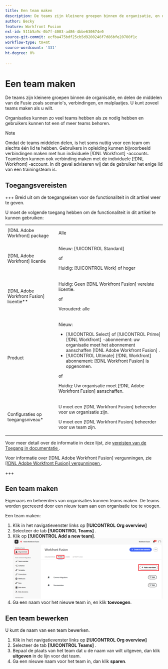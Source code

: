 ```yaml
---
title: Een team maken
description: De teams zijn kleinere groepen binnen de organisatie, en delen de middelen van de Fusie zoals scenario's, verbindingen, en malplaatjes. U kunt zoveel teams maken als u wilt.
author: Becky
feature: Workfront Fusion
exl-id: 511b5a9c-0b7f-4003-ad86-4bbe630674e0
source-git-commit: ecfba475bdf25cb5d9200246f7d86bfe20700f1c
workflow-type: tm+mt
source-wordcount: '331'
ht-degree: 0%

---
```


# Een team maken

De teams zijn kleinere groepen binnen de organisatie, en delen de middelen van de Fusie zoals scenario&#39;s, verbindingen, en malplaatjes. U kunt zoveel teams maken als u wilt.

Organisaties kunnen zo veel teams hebben als ze nodig hebben en gebruikers kunnen tot een of meer teams behoren.

>[!NOTE]
>
>Omdat de teams middelen delen, is het soms nuttig voor een team om slechts één lid te hebben. Gebruikers in opleiding kunnen bijvoorbeeld verbindingen maken met hun individuele [!DNL Workfront] -accounts. Teamleden kunnen ook verbinding maken met de individuele [!DNL Workfront] -account. In dit geval adviseren wij dat de gebruiker het enige lid van een trainingsteam is.

## Toegangsvereisten

+++ Breid uit om de toegangseisen voor de functionaliteit in dit artikel weer te geven.

U moet de volgende toegang hebben om de functionaliteit in dit artikel te kunnen gebruiken:

<table style="table-layout:auto">
 <col> 
 <col> 
 <tbody> 
  <tr> 
   <td role="rowheader">[!DNL Adobe Workfront] package</td> 
   <td> <p>Alle</p> </td> 
  </tr> 
  <tr data-mc-conditions=""> 
   <td role="rowheader">[!DNL Adobe Workfront] licentie</td> 
   <td> <p>Nieuw: [!UICONTROL Standard]</p><p>of</p><p>Huidig: [!UICONTROL Work] of hoger</p> </td> 
  </tr> 
  <tr> 
   <td role="rowheader">[!DNL Adobe Workfront Fusion] licentie**</td> 
   <td>
   <p>Huidig: Geen [!DNL Workfront Fusion] vereiste licentie.</p>
   <p>of</p>
   <p>Verouderd: alle </p>
   </td> 
  </tr> 
  <tr> 
   <td role="rowheader">Product</td> 
   <td>
   <p>Nieuw:</p> <ul><li>[!UICONTROL Select] of [!UICONTROL Prime] [!DNL Workfront] -abonnement: uw organisatie moet het abonnement aanschaffen [!DNL Adobe Workfront Fusion] .</li><li>[!UICONTROL Ultimate] [!DNL Workfront] abonnement: [!DNL Workfront Fusion] is opgenomen.</li></ul>
   <p>of</p>
   <p>Huidig: Uw organisatie moet [!DNL Adobe Workfront Fusion] aanschaffen.</p>
   </td> 
  </tr>
  <tr data-mc-conditions=""> 
   <td role="rowheader">Configuraties op toegangsniveau*</td> 
   <td> 
     <p>U moet een [!DNL Workfront Fusion] beheerder voor uw organisatie zijn.</p>
     <p>U moet een [!DNL Workfront Fusion] beheerder voor uw team zijn.</p>
   </td> 
  </tr> 
   </td> 
  </tr> 
 </tbody> 
</table>

Voor meer detail over de informatie in deze lijst, zie [ vereisten van de Toegang in documentatie ](/help/workfront-fusion/references/licenses-and-roles/access-level-requirements-in-documentation.md).

Voor informatie over [!DNL Adobe Workfront Fusion] vergunningen, zie [[!DNL Adobe Workfront Fusion]  vergunningen ](/help/workfront-fusion/set-up-and-manage-workfront-fusion/licensing-operations-overview/license-automation-vs-integration.md).

+++



## Een team maken

Eigenaars en beheerders van organisaties kunnen teams maken. De teams worden gecreeerd door een nieuw team aan een organisatie toe te voegen.

Een team maken:

1. Klik in het navigatievenster links op **[!UICONTROL Org overview]**
1. Selecteer de tab **[!UICONTROL Teams]** .
1. Klik op **[!UICONTROL Add a new team]**.
   ![ creeer een team ](assets/create-new-team-button.png)
1. Ga een naam voor het nieuwe team in, en klik **toevoegen**.

## Een team bewerken

U kunt de naam van een team bewerken.

1. Klik in het navigatievenster links op **[!UICONTROL Org overview]**
1. Selecteer de tab **[!UICONTROL Teams]** .
1. Bepaal de plaats van het team dat u de naam van wilt uitgeven, dan klik **uitgeven** in de lijn voor dat team.
1. Ga een nieuwe naam voor het team in, dan klik **sparen**.

